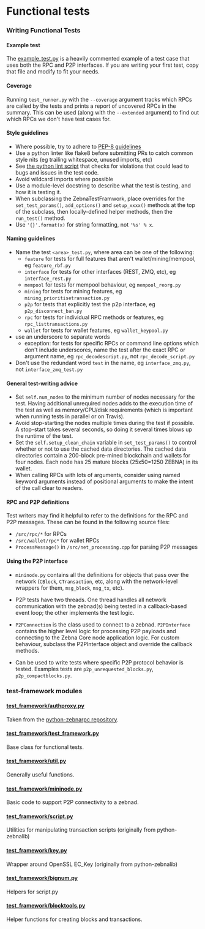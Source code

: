 # Functional tests

### Writing Functional Tests

#### Example test

The [example_test.py](example_test.py) is a heavily commented example of a test case that uses both
the RPC and P2P interfaces. If you are writing your first test, copy that file
and modify to fit your needs.

#### Coverage

Running `test_runner.py` with the `--coverage` argument tracks which RPCs are
called by the tests and prints a report of uncovered RPCs in the summary. This
can be used (along with the `--extended` argument) to find out which RPCs we
don't have test cases for.

#### Style guidelines

- Where possible, try to adhere to [PEP-8 guidelines](https://www.python.org/dev/peps/pep-0008/)
- Use a python linter like flake8 before submitting PRs to catch common style
  nits (eg trailing whitespace, unused imports, etc)
- See [the python lint script](/test/lint/lint-python.sh) that checks for violations that
  could lead to bugs and issues in the test code.
- Avoid wildcard imports where possible
- Use a module-level docstring to describe what the test is testing, and how it
  is testing it.
- When subclassing the ZebnaTestFramwork, place overrides for the
  `set_test_params()`, `add_options()` and `setup_xxxx()` methods at the top of
  the subclass, then locally-defined helper methods, then the `run_test()` method.
- Use `'{}'.format(x)` for string formatting, not `'%s' % x`.

#### Naming guidelines

- Name the test `<area>_test.py`, where area can be one of the following:
    - `feature` for tests for full features that aren't wallet/mining/mempool, eg `feature_rbf.py`
    - `interface` for tests for other interfaces (REST, ZMQ, etc), eg `interface_rest.py`
    - `mempool` for tests for mempool behaviour, eg `mempool_reorg.py`
    - `mining` for tests for mining features, eg `mining_prioritisetransaction.py`
    - `p2p` for tests that explicitly test the p2p interface, eg `p2p_disconnect_ban.py`
    - `rpc` for tests for individual RPC methods or features, eg `rpc_listtransactions.py`
    - `wallet` for tests for wallet features, eg `wallet_keypool.py`
- use an underscore to separate words
    - exception: for tests for specific RPCs or command line options which don't include underscores, name the test after the exact RPC or argument name, eg `rpc_decodescript.py`, not `rpc_decode_script.py`
- Don't use the redundant word `test` in the name, eg `interface_zmq.py`, not `interface_zmq_test.py`

#### General test-writing advice

- Set `self.num_nodes` to the minimum number of nodes necessary for the test.
  Having additional unrequired nodes adds to the execution time of the test as
  well as memory/CPU/disk requirements (which is important when running tests in
  parallel or on Travis).
- Avoid stop-starting the nodes multiple times during the test if possible. A
  stop-start takes several seconds, so doing it several times blows up the
  runtime of the test.
- Set the `self.setup_clean_chain` variable in `set_test_params()` to control whether
  or not to use the cached data directories. The cached data directories
  contain a 200-block pre-mined blockchain and wallets for four nodes. Each node
  has 25 mature blocks (25x50=1250 ZEBNA) in its wallet.
- When calling RPCs with lots of arguments, consider using named keyword
  arguments instead of positional arguments to make the intent of the call
  clear to readers.

#### RPC and P2P definitions

Test writers may find it helpful to refer to the definitions for the RPC and
P2P messages. These can be found in the following source files:

- `/src/rpc/*` for RPCs
- `/src/wallet/rpc*` for wallet RPCs
- `ProcessMessage()` in `/src/net_processing.cpp` for parsing P2P messages

#### Using the P2P interface

- `mininode.py` contains all the definitions for objects that pass
over the network (`CBlock`, `CTransaction`, etc, along with the network-level
wrappers for them, `msg_block`, `msg_tx`, etc).

- P2P tests have two threads. One thread handles all network communication
with the zebnad(s) being tested in a callback-based event loop; the other
implements the test logic.

- `P2PConnection` is the class used to connect to a zebnad.  `P2PInterface`
contains the higher level logic for processing P2P payloads and connecting to
the Zebna Core node application logic. For custom behaviour, subclass the
P2PInterface object and override the callback methods.

- Can be used to write tests where specific P2P protocol behavior is tested.
Examples tests are `p2p_unrequested_blocks.py`, `p2p_compactblocks.py`.

### test-framework modules

#### [test_framework/authproxy.py](test_framework/authproxy.py)
Taken from the [python-zebnarpc repository](https://github.com/jgarzik/python-zebnarpc).

#### [test_framework/test_framework.py](test_framework/test_framework.py)
Base class for functional tests.

#### [test_framework/util.py](test_framework/util.py)
Generally useful functions.

#### [test_framework/mininode.py](test_framework/mininode.py)
Basic code to support P2P connectivity to a zebnad.

#### [test_framework/script.py](test_framework/script.py)
Utilities for manipulating transaction scripts (originally from python-zebnalib)

#### [test_framework/key.py](test_framework/key.py)
Wrapper around OpenSSL EC_Key (originally from python-zebnalib)

#### [test_framework/bignum.py](test_framework/bignum.py)
Helpers for script.py

#### [test_framework/blocktools.py](test_framework/blocktools.py)
Helper functions for creating blocks and transactions.
